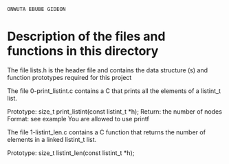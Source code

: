 ```
ONWUTA EBUBE GIDEON
```
# Description of the files and functions in this directory

The file lists.h is the header file and contains the data structure (s) and function prototypes required for this project


The file 0-print_listint.c contains a C that prints all the elements of a listint_t list.

Prototype: size_t print_listint(const listint_t *h);
Return: the number of nodes
Format: see example
You are allowed to use printf

The file 1-listint_len.c contains a C function that returns the number of elements in a linked listint_t list.

Prototype: size_t listint_len(const listint_t *h);

